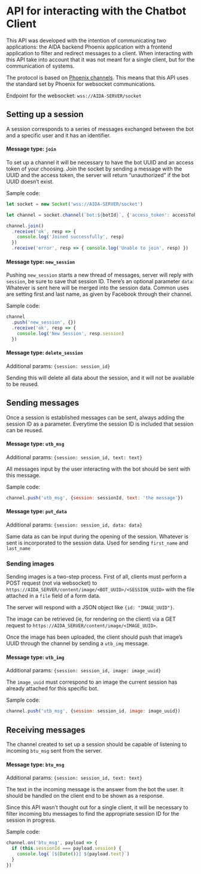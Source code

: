 API for interacting with the Chatbot Client
===

This API was developed with the intention of communicating two applications: the AIDA backend Phoenix application with a frontend application to filter and redirect messages to a client. When interacting with this API take into account that it was not meant for a single client, but for the communication of systems.

The protocol is based on [Phoenix channels](https://hexdocs.pm/phoenix/channels.html). This means that this API uses the standard set by Phoenix for websocket communications.

Endpoint for the websocket: `wss://AIDA-SERVER/socket`

## Setting up a session

A session corresponds to a series of messages exchanged between the bot and a specific user and it has an identifier.

#### Message type: `join`

To set up a channel it will be necessary to have the bot UUID and an access token of your choosing. Join the socket by sending a message with the UUID and the access token, the server will return “unauthorized” if the bot UUID doesn’t exist.

Sample code:

```javascript
let socket = new Socket('wss://AIDA-SERVER/socket')

let channel = socket.channel(`bot:${botId}`, {'access_token': accessToken})

channel.join()
  .receive('ok', resp => {
    console.log('Joined successfully', resp)
  })
  .receive('error', resp => { console.log('Unable to join', resp) })
```

#### Message type: `new_session`

Pushing `new_session` starts a new thread of messages, server will reply with `session`, be sure to save that session ID.
There’s an optional parameter `data`: Whatever is sent here will be merged into the session data. Common uses are setting first and last name, as given by Facebook through their channel.

Sample code:

```javascript
channel
  .push('new_session', {})
  .receive('ok', resp => {
    console.log('New Session', resp.session)
  })
```

#### Message type: `delete_session`
Additional params: `{session: session_id}`

Sending this will delete all data about the session, and it will not be available to be reused.

## Sending messages

Once a session is established messages can be sent, always adding the session ID as a parameter. Everytime the session ID is included that session can be reused.

#### Message type: `utb_msg`
Additional params: `{session: session_id, text: text}`

All messages input by the user interacting with the bot should be sent with this message.

Sample code:

```javascript
channel.push('utb_msg', {session: sessionId, text: 'the message'})
```

#### Message type: `put_data`
Additional params: `{session: session_id, data: data}`

Same data as can be input during the opening of the session. Whatever is sent is incorporated to the session data. Used for sending `first_name` and `last_name`

### Sending images

Sending images is a two-step process. First of all, clients must perform a POST request (not via websocket) to `https://AIDA_SERVER/content/image/<BOT_UUID>/<SESSION_UUID>` with the file attached in a `file` field of a form data.

The server will respond with a JSON object like `{id: "IMAGE_UUID"}`.

The image can be retrieved (ie, for rendering on the client) via a GET request to `https://AIDA_SERVER/content/image/<IMAGE_UUID>`.

Once the image has been uploaded, the client should push that image’s UUID through the channel by sending a `utb_img` message.

#### Message type: `utb_img`
Additional params: `{session: session_id, image: image_uuid}`

The `image_uuid` must correspond to an image the current session has already attached for this specific bot.

Sample code:

```javascript
channel.push('utb_msg', {session: session_id, image: image_uuid})
```

## Receiving messages

The channel created to set up a session should be capable of listening to incoming `btu_msg` sent from the server.

#### Message type: `btu_msg`
Additional params: `{session: session_id, text: text}`

The text in the incoming message  is the answer from the bot the user. It should be handled on the client end to be shown as a response.

Since this API wasn’t thought out for a single client, it will be necessary to filter incoming btu messages to find the appropriate session ID for the session in progress.

Sample code:

```javascript
channel.on('btu_msg', payload => {
  if (this.sessionId === payload.session) {
    console.log(`[${Date()}] ${payload.text}`)
  }
})
```
